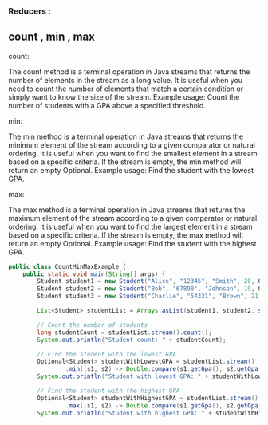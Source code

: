 ###   Reducers : 

count , min , max
----------------------------------------------
count:

The count method is a terminal operation in Java streams that returns the number of elements in the stream as a long value.
It is useful when you need to count the number of elements that match a certain condition or simply want to know the size of the stream.
Example usage: Count the number of students with a GPA above a specified threshold.


min:

The min method is a terminal operation in Java streams that returns the minimum element of the stream according to a given comparator or natural ordering.
It is useful when you want to find the smallest element in a stream based on a specific criteria.
If the stream is empty, the min method will return an empty Optional.
Example usage: Find the student with the lowest GPA.


max:

The max method is a terminal operation in Java streams that returns the maximum element of the stream according to a given comparator or natural ordering.
It is useful when you want to find the largest element in a stream based on a specific criteria.
If the stream is empty, the max method will return an empty Optional.
Example usage: Find the student with the highest GPA.



```java
public class CountMinMaxExample {
    public static void main(String[] args) {
        Student student1 = new Student("Alice", "12345", "Smith", 20, Gender.FEMALE, "123 Main St", "1234567890", "alice@example.com", "S001", null, 3.8);
        Student student2 = new Student("Bob", "67890", "Johnson", 19, Gender.MALE, "456 Elm St", "9876543210", "bob@example.com", "S002", null, 3.2);
        Student student3 = new Student("Charlie", "54321", "Brown", 21, Gender.MALE, "789 Oak St", "9876543210", "charlie@example.com", "S003", null, 3.5);

        List<Student> studentList = Arrays.asList(student1, student2, student3);

        // Count the number of students
        long studentCount = studentList.stream().count();
        System.out.println("Student count: " + studentCount);

        // Find the student with the lowest GPA
        Optional<Student> studentWithLowestGPA = studentList.stream()
                .min((s1, s2) -> Double.compare(s1.getGpa(), s2.getGpa()));
        System.out.println("Student with lowest GPA: " + studentWithLowestGPA.orElse(null));

        // Find the student with the highest GPA
        Optional<Student> studentWithHighestGPA = studentList.stream()
                .max((s1, s2) -> Double.compare(s1.getGpa(), s2.getGpa()));
        System.out.println("Student with highest GPA: " + studentWithHighestGPA.orElse(null));
```